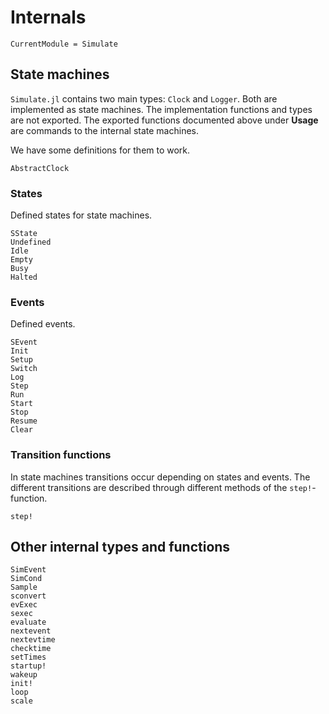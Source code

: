 # Internals

```@meta
CurrentModule = Simulate
```

## State machines

`Simulate.jl` contains two main types: `Clock` and `Logger`. Both are implemented as state machines. The implementation functions and types are not exported. The exported functions documented above under **Usage** are commands to the internal state machines.

We have some definitions for them to work.

```@docs
AbstractClock
```

### States

Defined states for state machines.

```@docs
SState
Undefined
Idle
Empty
Busy
Halted
```

### Events

Defined events.

```@docs
SEvent
Init
Setup
Switch
Log
Step
Run
Start
Stop
Resume
Clear
```

### Transition functions

In state machines transitions occur depending on states and events. The different transitions are described through different methods of the `step!`-function.
```@docs
step!
```

## Other internal types and functions
```@docs
SimEvent
SimCond
Sample
sconvert
evExec
sexec
evaluate
nextevent
nextevtime
checktime
setTimes
startup!
wakeup
init!
loop
scale
```
